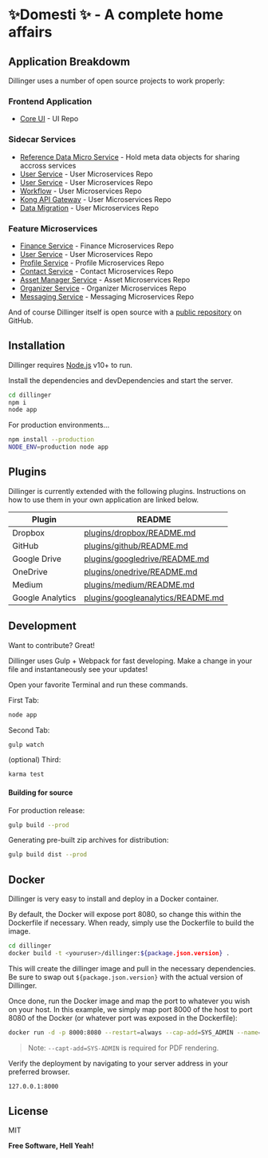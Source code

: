 # ✨Domesti ✨ - A complete home affairs
 
## Application Breakdowm

Dillinger uses a number of open source projects to work properly:

### Frontend Application
- [Core UI](https://github.com/Domesti-Microservice/core-ui) - UI Repo

### Sidecar Services
- [Reference Data Micro Service](https://github.com/Domesti-Microservice/user-svc) - Hold meta data objects for sharing accross services
- [User Service](https://github.com/Domesti-Microservice/scripts-svc ) - User Microservices Repo
- [User Service](https://github.com/Domesti-Microservice/user-svc) - User Microservices Repo
- [Workflow](https://github.com/Domesti-Microservice/ph-workflow) - User Microservices Repo
- [Kong API Gateway](https://github.com/Domesti-Microservice/kong-api-gateway ) - User Microservices Repo
- [Data Migration](https://github.com/Domesti-Microservice/data-migration) - User Microservices Repo

### Feature Microservices
- [Finance Service](https://github.com/Domesti-Microservice/finance-svc) - Finance Microservices Repo
- [User Service](https://github.com/Domesti-Microservice/user-svc) - User Microservices Repo
- [Profile Service](https://github.com/Domesti-Microservice/profile-svc) - Profile Microservices Repo
- [Contact Service](https://github.com/Domesti-Microservice/contact-svc) - Contact Microservices Repo
- [Asset Manager Service](https://github.com/Domesti-Microservice/asset-manager-svc) - Asset Microservices Repo
- [Organizer Service](https://github.com/Domesti-Microservice/organizer-svc) - Organizer Microservices Repo
- [Messaging Service](https://github.com/Domesti-Microservice/messaging-svc) - Messaging Microservices Repo


And of course Dillinger itself is open source with a [public repository][dill]
 on GitHub.

## Installation

Dillinger requires [Node.js](https://nodejs.org/) v10+ to run.

Install the dependencies and devDependencies and start the server.

```sh
cd dillinger
npm i
node app
```

For production environments...

```sh
npm install --production
NODE_ENV=production node app
```

## Plugins

Dillinger is currently extended with the following plugins.
Instructions on how to use them in your own application are linked below.

| Plugin | README |
| ------ | ------ |
| Dropbox | [plugins/dropbox/README.md][PlDb] |
| GitHub | [plugins/github/README.md][PlGh] |
| Google Drive | [plugins/googledrive/README.md][PlGd] |
| OneDrive | [plugins/onedrive/README.md][PlOd] |
| Medium | [plugins/medium/README.md][PlMe] |
| Google Analytics | [plugins/googleanalytics/README.md][PlGa] |

## Development

Want to contribute? Great!

Dillinger uses Gulp + Webpack for fast developing.
Make a change in your file and instantaneously see your updates!

Open your favorite Terminal and run these commands.

First Tab:

```sh
node app
```

Second Tab:

```sh
gulp watch
```

(optional) Third:

```sh
karma test
```

#### Building for source

For production release:

```sh
gulp build --prod
```

Generating pre-built zip archives for distribution:

```sh
gulp build dist --prod
```

## Docker

Dillinger is very easy to install and deploy in a Docker container.

By default, the Docker will expose port 8080, so change this within the
Dockerfile if necessary. When ready, simply use the Dockerfile to
build the image.

```sh
cd dillinger
docker build -t <youruser>/dillinger:${package.json.version} .
```

This will create the dillinger image and pull in the necessary dependencies.
Be sure to swap out `${package.json.version}` with the actual
version of Dillinger.

Once done, run the Docker image and map the port to whatever you wish on
your host. In this example, we simply map port 8000 of the host to
port 8080 of the Docker (or whatever port was exposed in the Dockerfile):

```sh
docker run -d -p 8000:8080 --restart=always --cap-add=SYS_ADMIN --name=dillinger <youruser>/dillinger:${package.json.version}
```

> Note: `--capt-add=SYS-ADMIN` is required for PDF rendering.

Verify the deployment by navigating to your server address in
your preferred browser.

```sh
127.0.0.1:8000
```

## License

MIT

**Free Software, Hell Yeah!**

[//]: # (These are reference links used in the body of this note and get stripped out when the markdown processor does its job. There is no need to format nicely because it shouldn't be seen. Thanks SO - http://stackoverflow.com/questions/4823468/store-comments-in-markdown-syntax)

   [dill]: <https://github.com/joemccann/dillinger>
   [git-repo-url]: <https://github.com/joemccann/dillinger.git>
   [john gruber]: <http://daringfireball.net>
   [df1]: <http://daringfireball.net/projects/markdown/>
   [markdown-it]: <https://github.com/markdown-it/markdown-it>
   [Ace Editor]: <http://ace.ajax.org>
   [node.js]: <http://nodejs.org>
   [Twitter Bootstrap]: <http://twitter.github.com/bootstrap/>
   [jQuery]: <http://jquery.com>
   [@tjholowaychuk]: <http://twitter.com/tjholowaychuk>
   [express]: <http://expressjs.com>
   [AngularJS]: <http://angularjs.org>
   [Gulp]: <http://gulpjs.com>

   [PlDb]: <https://github.com/joemccann/dillinger/tree/master/plugins/dropbox/README.md>
   [PlGh]: <https://github.com/joemccann/dillinger/tree/master/plugins/github/README.md>
   [PlGd]: <https://github.com/joemccann/dillinger/tree/master/plugins/googledrive/README.md>
   [PlOd]: <https://github.com/joemccann/dillinger/tree/master/plugins/onedrive/README.md>
   [PlMe]: <https://github.com/joemccann/dillinger/tree/master/plugins/medium/README.md>
   [PlGa]: <https://github.com/RahulHP/dillinger/blob/master/plugins/googleanalytics/README.md>
